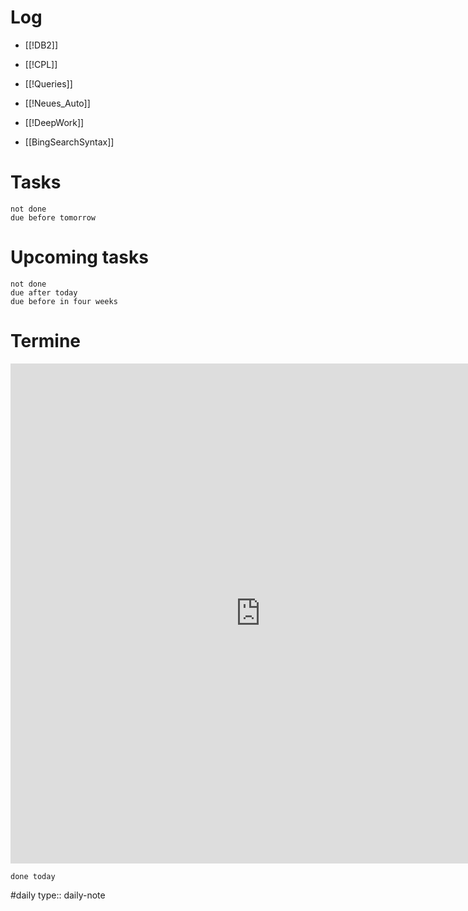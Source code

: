 # Log 
- [[!DB2]]
- [[!CPL]]

- [[!Queries]]
- [[!Neues_Auto]]
- [[!DeepWork]]
- [[BingSearchSyntax]]


# Tasks
```tasks
not done 
due before tomorrow
```

# Upcoming tasks 
```tasks 
not done
due after today
due before in four weeks
```

# Termine
<iframe src="https://office.mailbox.org/appsuite/#!!&app=io.ox/calendar&folder=cal://0/31&perspective=month" style="border: 0" width="800" height="800" frameborder="0" scrolling="no"></iframe>

```tasks
done today
```

#daily 
type:: daily-note